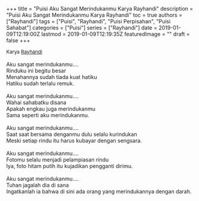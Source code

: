 +++
title = "Puisi Aku Sangat Merindukanmu Karya Rayhandi"
description = "Puisi Aku Sangat Merindukanmu Karya Rayhandi"
toc = true
authors = ["Rayhandi"]
tags = ["Puisi", "Rayhandi", "Puisi Perpisahan", "Puisi Sahabat"]
categories = ["Puisi"]
series = ["Rayhandi"]
date = 2019-01-09T12:19:00Z
lastmod = 2019-01-09T12:19:35Z
featuredImage = ""
draft = false
+++

<div style="text-align: justify;">
<div style="font-size: small;">Karya <a href="/authors/rayhandi/" target="_blank">Rayhandi</a></div><br />
Aku sangat merindukanmu....<br />Rinduku ini begitu besar <br />Menahannya sudah tiada kuat hatiku<br />Hatiku sudah terlalu remuk.<br /><br />Aku sangat merindukanmu....<br />Wahai sahabatku disana <br />Apakah engkau juga merindukanmu<br />Sama seperti aku merindukanmu.<br /><br />Aku sangat merindukanmu....<br />Saat saat bersama denganmu dulu selalu kurindukan<br />Meski setiap rindu itu harus kubayar dengan sengsara.<br /><br />Aku sangat merindukanmu....<br />Fotomu selalu menjadi pelampiasan rindu<br />Iya, foto hitam putih itu kujadikan pengganti dirimu.<br /><br />Aku sangat merindukanmu....<br />Tuhan jagalah dia di sana<br />Ingatkanlah ia bahwa di sini ada orang yang merindukannya dengan darah.</div>
